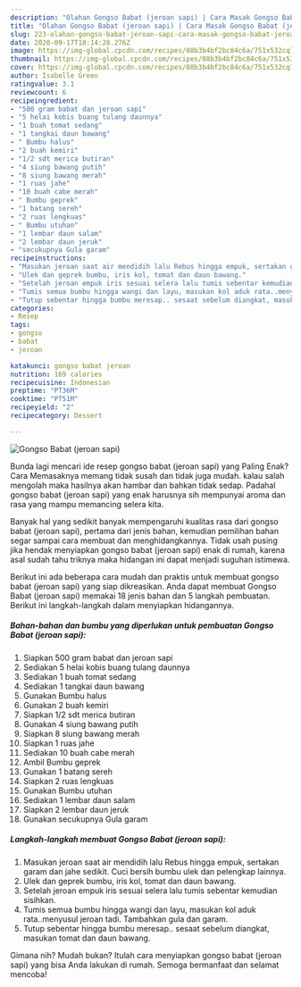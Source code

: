 ```yaml
---
description: "Olahan Gongso Babat (jeroan sapi) | Cara Masak Gongso Babat (jeroan sapi) Yang Paling Enak"
title: "Olahan Gongso Babat (jeroan sapi) | Cara Masak Gongso Babat (jeroan sapi) Yang Paling Enak"
slug: 223-olahan-gongso-babat-jeroan-sapi-cara-masak-gongso-babat-jeroan-sapi-yang-paling-enak
date: 2020-09-17T18:14:28.276Z
image: https://img-global.cpcdn.com/recipes/08b3b4bf2bc84c6a/751x532cq70/gongso-babat-jeroan-sapi-foto-resep-utama.jpg
thumbnail: https://img-global.cpcdn.com/recipes/08b3b4bf2bc84c6a/751x532cq70/gongso-babat-jeroan-sapi-foto-resep-utama.jpg
cover: https://img-global.cpcdn.com/recipes/08b3b4bf2bc84c6a/751x532cq70/gongso-babat-jeroan-sapi-foto-resep-utama.jpg
author: Isabelle Green
ratingvalue: 3.1
reviewcount: 6
recipeingredient:
- "500 gram babat dan jeroan sapi"
- "5 helai kobis buang tulang daunnya"
- "1 buah tomat sedang"
- "1 tangkai daun bawang"
- " Bumbu halus"
- "2 buah kemiri"
- "1/2 sdt merica butiran"
- "4 siung bawang putih"
- "8 siung bawang merah"
- "1 ruas jahe"
- "10 buah cabe merah"
- " Bumbu geprek"
- "1 batang sereh"
- "2 ruas lengkuas"
- " Bumbu utuhan"
- "1 lembar daun salam"
- "2 lembar daun jeruk"
- "secukupnya Gula garam"
recipeinstructions:
- "Masukan jeroan saat air mendidih lalu Rebus hingga empuk, sertakan garam dan jahe sedikit. Cuci bersih bumbu ulek dan pelengkap lainnya."
- "Ulek dan geprek bumbu, iris kol, tomat dan daun bawang."
- "Setelah jeroan empuk iris sesuai selera lalu tumis sebentar kemudian sisihkan."
- "Tumis semua bumbu hingga wangi dan layu, masukan kol aduk rata..menyusul jeroan tadi. Tambahkan gula dan garam."
- "Tutup sebentar hingga bumbu meresap.. sesaat sebelum diangkat, masukan tomat dan daun bawang."
categories:
- Resep
tags:
- gongso
- babat
- jeroan

katakunci: gongso babat jeroan 
nutrition: 169 calories
recipecuisine: Indonesian
preptime: "PT36M"
cooktime: "PT51M"
recipeyield: "2"
recipecategory: Dessert

---
```



![Gongso Babat (jeroan sapi)](https://img-global.cpcdn.com/recipes/08b3b4bf2bc84c6a/751x532cq70/gongso-babat-jeroan-sapi-foto-resep-utama.jpg)

Bunda lagi mencari ide resep gongso babat (jeroan sapi) yang Paling Enak? Cara Memasaknya memang tidak susah dan tidak juga mudah. kalau salah mengolah maka hasilnya akan hambar dan bahkan tidak sedap. Padahal gongso babat (jeroan sapi) yang enak harusnya sih mempunyai aroma dan rasa yang mampu memancing selera kita.



Banyak hal yang sedikit banyak mempengaruhi kualitas rasa dari gongso babat (jeroan sapi), pertama dari jenis bahan, kemudian pemilihan bahan segar sampai cara membuat dan menghidangkannya. Tidak usah pusing jika hendak menyiapkan gongso babat (jeroan sapi) enak di rumah, karena asal sudah tahu triknya maka hidangan ini dapat menjadi suguhan istimewa.


Berikut ini ada beberapa cara mudah dan praktis untuk membuat gongso babat (jeroan sapi) yang siap dikreasikan. Anda dapat membuat Gongso Babat (jeroan sapi) memakai 18 jenis bahan dan 5 langkah pembuatan. Berikut ini langkah-langkah dalam menyiapkan hidangannya.

<!--inarticleads1-->

##### Bahan-bahan dan bumbu yang diperlukan untuk pembuatan Gongso Babat (jeroan sapi):

1. Siapkan 500 gram babat dan jeroan sapi
1. Sediakan 5 helai kobis buang tulang daunnya
1. Sediakan 1 buah tomat sedang
1. Sediakan 1 tangkai daun bawang
1. Gunakan  Bumbu halus
1. Gunakan 2 buah kemiri
1. Siapkan 1/2 sdt merica butiran
1. Gunakan 4 siung bawang putih
1. Siapkan 8 siung bawang merah
1. Siapkan 1 ruas jahe
1. Sediakan 10 buah cabe merah
1. Ambil  Bumbu geprek
1. Gunakan 1 batang sereh
1. Siapkan 2 ruas lengkuas
1. Gunakan  Bumbu utuhan
1. Sediakan 1 lembar daun salam
1. Siapkan 2 lembar daun jeruk
1. Gunakan secukupnya Gula garam




<!--inarticleads2-->

##### Langkah-langkah membuat Gongso Babat (jeroan sapi):

1. Masukan jeroan saat air mendidih lalu Rebus hingga empuk, sertakan garam dan jahe sedikit. Cuci bersih bumbu ulek dan pelengkap lainnya.
1. Ulek dan geprek bumbu, iris kol, tomat dan daun bawang.
1. Setelah jeroan empuk iris sesuai selera lalu tumis sebentar kemudian sisihkan.
1. Tumis semua bumbu hingga wangi dan layu, masukan kol aduk rata..menyusul jeroan tadi. Tambahkan gula dan garam.
1. Tutup sebentar hingga bumbu meresap.. sesaat sebelum diangkat, masukan tomat dan daun bawang.




Gimana nih? Mudah bukan? Itulah cara menyiapkan gongso babat (jeroan sapi) yang bisa Anda lakukan di rumah. Semoga bermanfaat dan selamat mencoba!
